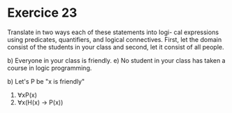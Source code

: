 # Exercice 23

Translate in two ways each of these statements into logi-
cal expressions using predicates, quantifiers, and logical
connectives. First, let the domain consist of the students
in your class and second, let it consist of all people.

b) Everyone in your class is friendly.
e) No student in your class has taken a course in logic
programming.

b) 
Let's P be "x is friendly"
1) ∀xP(x)
2) ∀x(H(x) -> P(x))
